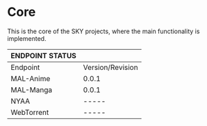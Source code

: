 # Core

This is the core of the SKY projects, where the main functionality is implemented.

| ENDPOINT STATUS |                  |
| --------------- | ---------------- |
| Endpoint        | Version/Revision |
| MAL-Anime       | 0.0.1            |
| MAL-Manga       | 0.0.1            |
| NYAA            | -----            |
| WebTorrent      | -----            |

